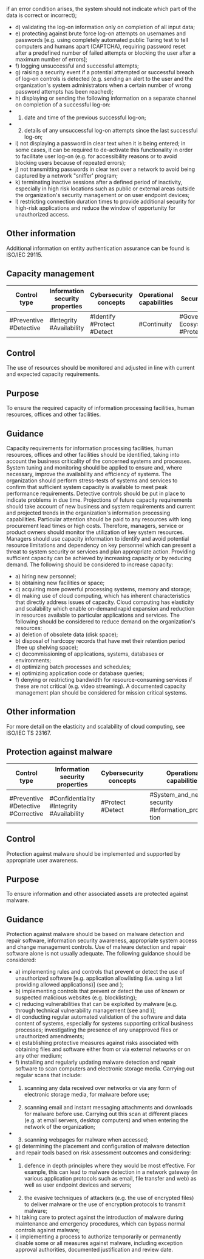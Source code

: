 if an error condition arises, the system should not indicate which part of the data is correct or incorrect);
- d) validating the log-on information only on completion of all input data;
- e) protecting against brute force log-on attempts on usernames and passwords [e.g. using completely automated public Turing test to tell computers and humans apart (CAPTCHA), requiring password reset  after  a  predefined  number  of  failed  attempts  or  blocking  the  user  after  a  maximum number of errors];
- f) logging unsuccessful and successful attempts;
- g) raising a security event if a potential attempted or successful breach of log-on controls is detected (e.g.  sending  an  alert  to  the  user  and  the  organization's  system  administrators  when  a  certain number of wrong password attempts has been reached);
- h) displaying  or  sending  the  following  information  on  a  separate  channel  on  completion  of  a successful log-on:
- 1) date and time of the previous successful log-on;
- 2) details of any unsuccessful log-on attempts since the last successful log-on;
- i) not displaying a password in clear text when it is being entered; in some cases, it can be required to de-activate this functionality in order to facilitate user log-on (e.g. for accessibility reasons or to avoid blocking users because of repeated errors);
- j) not  transmitting  passwords in clear text  over  a  network  to  avoid  being  captured  by  a  network "sniffer' program;
- k) terminating inactive sessions after a defined period of inactivity, especially in high risk locations such  as  public  or  external  areas  outside  the  organization's  security  management  or  on  user endpoint devices;
- l) restricting connection duration times to provide additional security for high-risk applications and reduce the window of opportunity for unauthorized access.
## Other information
Additional information on entity authentication assurance can be found is ISO/IEC 29115.
##  Capacity management
| Control type           | Information security properties   | Cybersecurity concepts     | Operational capabilities   | Security domains                         |
|------------------------|-----------------------------------|----------------------------|----------------------------|------------------------------------------|
| #Preventive #Detective | #Integrity #Availability          | #Identify #Protect #Detect | #Continuity                | #Governance_and_ Ecosystem #Protec- tion |
## Control
The use of resources should be monitored and adjusted in line with current and expected capacity requirements.
## Purpose
To  ensure  the  required  capacity  of  information  processing  facilities,  human  resources,  offices  and other facilities.
## Guidance
Capacity  requirements  for  information  processing  facilities,  human  resources,  offices  and  other facilities  should  be  identified,  taking  into  account  the  business  criticality  of  the  concerned  systems and processes.
System  tuning  and  monitoring  should  be  applied  to  ensure  and,  where  necessary,  improve  the availability and efficiency of systems.
The organization should perform stress-tests of systems and services to confirm that sufficient system capacity is available to meet peak performance requirements.
Detective controls should be put in place to indicate problems in due time.
Projections  of  future  capacity  requirements  should  take  account  of  new  business  and  system requirements  and  current  and  projected trends in the organization's information processing capabilities.
Particular attention should be paid to any resources with long procurement lead times or high costs. Therefore, managers, service or product owners should monitor the utilization of key system resources.
Managers  should  use  capacity  information  to  identify  and  avoid  potential  resource  limitations  and dependency  on  key  personnel  which  can  present  a  threat  to  system  security  or  services  and  plan appropriate action.
Providing  sufficient  capacity  can  be  achieved  by  increasing  capacity  or  by  reducing  demand.  The following should be considered to increase capacity:
- a) hiring new personnel;
- b) obtaining new facilities or space;
- c) acquiring more powerful processing systems, memory and storage;
- d) making use of cloud computing, which has inherent characteristics that directly address issues of capacity. Cloud computing has elasticity and scalability which enable on-demand rapid expansion and reduction in resources available to particular applications and services.
The following should be considered to reduce demand on the organization's resources:
- a) deletion of obsolete data (disk space);
- b) disposal of hardcopy records that have met their retention period (free up shelving space);
- c) decommissioning of applications, systems, databases or environments;
- d) optimizing batch processes and schedules;
- e) optimizing application code or database queries;
- f) denying or  restricting  bandwidth  for  resource-consuming  services  if  these  are  not  critical  (e.g. video streaming).
A documented capacity management plan should be considered for mission critical systems.
## Other information
For more detail on the elasticity and scalability of cloud computing, see ISO/IEC TS 23167.
##  Protection against malware
| Control type                       | Information security properties           | Cybersecurity concepts   | Operational capabilities                                | Security domains     |
|------------------------------------|-------------------------------------------|--------------------------|---------------------------------------------------------|----------------------|
| #Preventive #Detective #Corrective | #Confidentiality #Integrity #Availability | #Protect #Detect         | #System_and_network_ security #Information_protec- tion | #Protection #Defence |
## Control
Protection against malware should be implemented and supported by appropriate user awareness.
## Purpose
To ensure information and other associated assets are protected against malware.
## Guidance
Protection against malware should be based on malware detection and repair software, information security  awareness,  appropriate  system  access  and  change  management  controls.  Use  of  malware detection  and  repair  software  alone  is  not  usually  adequate.  The  following  guidance  should be considered:
- a) implementing  rules  and  controls  that  prevent  or  detect  the  use  of  unauthorized  software  [e.g. application allowlisting (i.e. using a list providing allowed applications)] (see  and  );
- b) implementing controls that prevent or detect the use of known or suspected malicious websites (e.g. blocklisting);
- c) reducing  vulnerabilities  that  can  be  exploited  by  malware  [e.g.  through  technical  vulnerability management (see  and  )];
- d) conducting regular automated validation of the software and data content of systems, especially for systems supporting critical business processes; investigating the presence of any unapproved files or unauthorized amendments;
- e) establishing protective measures against risks associated with obtaining files and software either from or via external networks or on any other medium;
- f) installing and regularly updating malware detection and repair software to scan computers and electronic storage media. Carrying out regular scans that include:
- 1) scanning  any  data  received  over  networks  or  via  any  form  of  electronic  storage  media,  for malware before use;
- 2) scanning email and instant messaging attachments and downloads for malware before use. Carrying out this scan at different places (e.g. at email servers, desktop computers) and when entering the network of the organization;
- 3) scanning webpages for malware when accessed;
- g) determining the placement and configuration of malware detection and repair tools based on risk assessment outcomes and considering:
- 1) defence in depth principles where they would be most effective. For example, this can lead to malware detection in a network gateway (in various application protocols such as email, file transfer and web) as well as user endpoint devices and servers;
- 2) the evasive techniques of attackers (e.g. the use of encrypted files) to deliver malware or the use of encryption protocols to transmit malware;
- h) taking care to protect against the introduction of malware during maintenance and emergency procedures, which can bypass normal controls against malware;
- i) implementing a process to authorize temporarily or permanently disable some or all measures against malware, including exception approval authorities, documented justification and review  date.  